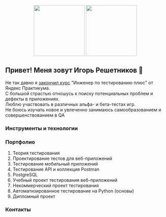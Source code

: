 <p align="center"> <img src="https://octodex.github.com/images/daftpunktocat-thomas.gif" height="160px" width="160px"> 
<img src="https://octodex.github.com/images/daftpunktocat-guy.gif" height="160px" width="160px"> </p>

## Привет! Меня зовут Игорь Решетников  👋
Не так давно я [закончил курс](https://drive.google.com/file/d/1-stwX8mosfXWc8uhjW3OhcXywLXimWj1/view?usp=share_link) "Инженер по тестированию плюс" от Яндекс Практикума.  
С большой страстью отношусь к поиску потенциальных проблем и дефекты в приложениях.  
Люблю участвовать в различных альфа- и бета-тестах игр.  
Не боюсь изучать новое и увлеченно занимаюсь самообразованием и совершенствованием в QA

### Инструменты и технологии


### Портфолио
1. Теория тестирования
2. Проектирование тестов для веб-приложений
3. Тестирование мобильный приложений
4. Тестирование API и коллекция Postman
5. PostgreSQL
6. Учебный проект тестирования веб-приложений
7. Некоммерческий проект тестирования
8. Автоматизированное тестирование на Python (основы)
9. Дипломный проект

### Контакты
